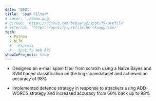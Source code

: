 ```yaml
---
date: '2021'
title: 'Spam Filter'
# cover: './demo.png'
# github: 'https://github.com/bchiang7/spotify-profile'
# external: 'https://spotify-profile.herokuapp.com/'
tech:
  - Python
  - NLTK
  # - Express
  # - Spotify Web API
showInProjects: true
---
```


- Designed an e-mail spam filter from scratch using a Naïve Bayes and SVM based classification on the ling-spamdataset and achieved an accuracy of 98%

- Implemented defence strategy in response to attackers using ADD-WORDS strategy and increased accuracy from 60% back up to 98%